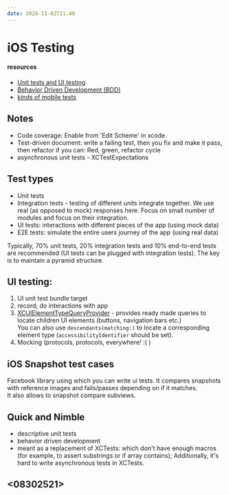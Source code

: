 ```yaml
---
date: 2020-11-02T11:49
---
```


# iOS Testing

#### resources
- [Unit tests and UI testing](https://www.raywenderlich.com/8458722-testing-in-ios)
- [Behavior Driven Development (BDD)](https://www.raywenderlich.com/5042-testing-using-a-bdd-framework)
- [kinds of mobile tests](https://medium.com/@lawrey/unit-tests-ui-tests-integration-tests-end-to-end-tests-c0d98e0218a6)

## Notes

- Code coverage: Enable from 'Edit Scheme' in xcode.
- Test-driven document: write a failing test, then you fix and make it pass, then refactor if you can: Red, green, refactor cycle
- asynchronous unit tests - XCTestExpectations

## Test types
- Unit tests
- Integration tests - testing of different units integrate together. We use real (as opposed to mock) responses here. Focus on small number of modules and focus on their integration.
- UI tests: interactions with different pieces of the app (using mock data)
- E2E tests: simulate the entire users journey of the app (using real data)

Typically, 70% unit tests, 20% integration tests and 10% end-to-end tests are recommended (UI tests can be plugged with integration tests). The key is to maintain a pyramid structure.

## UI testing:
1. UI unit test bundle target
2. record; do interactions with app
3. [XCUIElementTypeQueryProvider](https://developer.apple.com/documentation/xctest/xcuielementtypequeryprovider) - provides ready made queries to locate children UI elements (buttons, navigation bars etc.)  
You can also use `descendants(matching:)` to locate a corresponding element type (`accessibilityIdentifier` should be set).
4. Mocking (protocols, protocols, everywhere! :( )

## iOS Snapshot test cases
Facebook library using which you can write ui tests. It compares snapshots with reference images and fails/passes depending on if it matches.  
It also allows to snapshot compare subviews.

## Quick and Nimble
- descriptive unit tests
- behavior driven development
- meant as a replacement of XCTests: which don't have enough macros (for example, to assert substrings or if array contains); Additionally, it's hard to write asynchronous tests in XCTests.

## <08302521>

